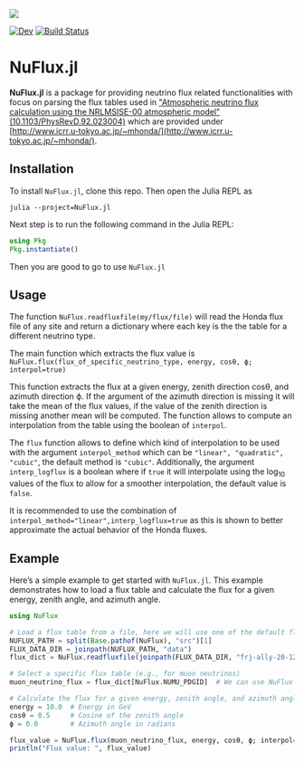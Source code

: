 ![](https://github.com/KM3NeT/NuFlux.jl/raw/main/docs/src/assets/nuflux.svg)

[![Dev](https://img.shields.io/badge/docs-dev-blue.svg)](https://km3net.github.io/NuFlux.jl/dev)
[![Build Status](https://github.com/KM3NeT/NuFlux.jl/workflows/CI/badge.svg)](https://github.com/KM3NeT/NuFlux.jl/actions)

# NuFlux.jl

**NuFlux.jl** is a package for providing neutrino flux related functionalities 
with focus on parsing the flux tables used in ["Atmospheric neutrino flux calculation using the NRLMSISE-00 atmospheric model" (10.1103/PhysRevD.92.023004)](https://link.aps.org/doi/10.1103/PhysRevD.92.023004) 
which are provided under [http://www.icrr.u-tokyo.ac.jp/~mhonda/](http://www.icrr.u-tokyo.ac.jp/~mhonda/).

## Installation

To install `NuFlux.jl`, clone this repo. Then open the Julia REPL as
```shell
julia --project=NuFlux.jl
```
Next step is to run the following command in the Julia REPL:

```julia
using Pkg
Pkg.instantiate()
```

Then you are good to go to use `NuFlux.jl`

## Usage
The function `NuFlux.readfluxfile(my/flux/file)` will read the Honda flux file of any site and return a dictionary where each key is the the table for a different neutrino type.

The main function which extracts the flux value is `NuFlux.flux(flux_of_specific_neutrino_type, energy, cosθ, ϕ; interpol=true)`

This function extracts the flux at a given energy, zenith direction cosθ, and azimuth direction ϕ. If the argument of the azimuth direction is missing it will take the mean of the flux values, if the value of the zenith direction is missing another mean will be computed.
The function allows to compute an interpolation from the table using the boolean of `interpol`.

The `flux` function allows to define which kind of interpolation to be used with the argument `interpol_method` which can be `"linear", "quadratic", "cubic"`, the default method is `"cubic"`. 
Additionally, the argument `interp_logflux` is a boolean where if `true` it will interpolate using the $\log_10$ values of the flux to allow for a smoother interpolation, the default value is `false`.

It is recommended to use the combination of `interpol_method="linear",interp_logflux=true` as this is shown to better approximate the actual behavior of the Honda fluxes.


## Example

Here’s a simple example to get started with `NuFlux.jl`. This example demonstrates how to load a flux table and calculate the flux for a given energy, zenith angle, and azimuth angle.

```julia
using NuFlux

# Load a flux table from a file, here we will use one of the default fluxes in the package, but you can use your own
NUFLUX_PATH = split(Base.pathof(NuFlux), "src")[1]
FLUX_DATA_DIR = joinpath(NUFLUX_PATH, "data")
flux_dict = NuFlux.readfluxfile(joinpath(FLUX_DATA_DIR, "frj-ally-20-12-solmin.d"))

# Select a specific flux table (e.g., for muon neutrinos)
muon_neutrino_flux = flux_dict[NuFlux.NUMU_PDGID]  # We can use NuFlux defined variables which are just instances of particles from Corpuscles.jl

# Calculate the flux for a given energy, zenith angle, and azimuth angle
energy = 10.0  # Energy in GeV
cosθ = 0.5     # Cosine of the zenith angle
ϕ = 0.0        # Azimuth angle in radians

flux_value = NuFlux.flux(muon_neutrino_flux, energy, cosθ, ϕ; interpol=true)
println("Flux value: ", flux_value)
```



